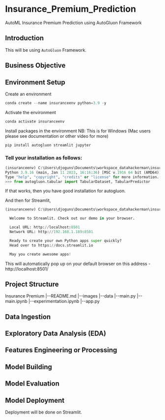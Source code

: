 # Insurance_Premium_Prediction

AutoML Insurance Premium Prediction using AutoGluon Framework

## Introduction

This will be using `AutoGluon` Framework.

## Business Objective


## Environment Setup
Create an environment

```python
conda create --name insuranceenv python=3.9 -y
```

Activate the environment

```python
conda activate insuranceenv
```

Install packages in the environment NB: This is for Windows (Mac users please see documentation or other video for more)

```python pip install torch==1.12.1+cpu torchvision==0.13.1+cpu torchtext==0.13.1 -f https://download.pytorch.org/whl/cpu/torch_stable.html
pip install autogluon streamlit jupyter
```

### Tell your installation as follows:
```py
(insuranceenv) C:\Users\djoguns\Documents\workspace_datahackerman\insurance_premium_prediction>python
Python 3.9.16 (main, Jan 11 2023, 16:16:36) [MSC v.1916 64 bit (AMD64)] on win32
Type "help", "copyright", "credits" or "license" for more information.
>>> from autogluon.tabular import TabularDataset, TabularPredictor
```

If that works, then you have good installation for autogluon.

And then for Streamlit,

```python
(insuranceenv) C:\Users\djoguns\Documents\workspace_datahackerman\insurance_premium_prediction>streamlit hello

  Welcome to Streamlit. Check out our demo in your browser.

  Local URL: http://localhost:8501
  Network URL: http://192.168.1.189:8501

  Ready to create your own Python apps super quickly?
  Head over to https://docs.streamlit.io

  May you create awesome apps!
```

This will automatically pop up on your default browser on this address - http://localhost:8501/

## Project Structure

Insurance Premium
|--README.md
|--images
|--data
|--main.py
|--main.ipynb
|--experimentation.ipynb
|--app.py

## Data Ingestion

## Exploratory Data Analysis (EDA)

## Features Engineering or Processing

## Model Building

## Model Evaluation

## Model Deployment

Deployment will be done on Streamlit.
